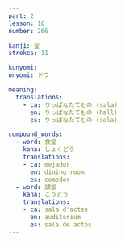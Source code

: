 ```yaml
---
part: 2
lesson: 16
number: 266

kanji: 堂
strokes: 11

kunyomi:
onyomi: ドウ

meaning:
  translations:
    - ca: りっぱなたてもの (sala)
      en: りっぱなたてもの (hall)
      es: りっぱなたてもの (sala)

compound_words:
  - word: 食堂
    kana: しょくどう
    translations:
    - ca: mejador
      en: dining room
      es: comedor
  - word: 講堂
    kana: こうどう
    translations:
    - ca: sala d'actes
      en: auditorium
      es: sala de actos
---
```

